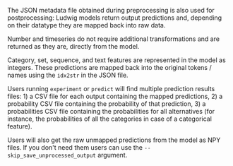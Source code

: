 The JSON metadata file obtained during preprocessing is also used for postprocessing: Ludwig models return output
predictions and, depending on their datatype they are mapped back into raw data.

Number and timeseries do not require additional transformations and are returned as they are, directly from the
model.

Category, set, sequence, and text features are represented in the model as integers. These predictions are mapped back
into the original tokens / names using the `idx2str` in the JSON file.

Users running `experiment` or `predict` will find multiple prediction results files: 1) a CSV file for each output
containing the mapped predictions, 2) a probability CSV file containing the probability of that prediction, 3) a
probabilities CSV file containing the probabilities for all alternatives (for instance, the probabilities of all the
categories in case of a categorical feature).

Users will also get the raw unmapped predictions from the model as NPY files. If you don't need them users can use the
`--skip_save_unprocessed_output` argument.
